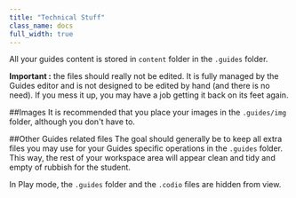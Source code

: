 ```yaml
---
title: "Technical Stuff"
class_name: docs
full_width: true
---
```


All your guides content is stored in `content` folder in the `.guides` folder.

**Important :** the files should really not be edited. It is fully managed by the Guides editor and is not designed to be edited by hand (and there is no need). If you mess it up, you may have a job getting it back on its feet again.

##Images
It is recommended that you place your images in the `.guides/img` folder, although you don't have to.

##Other Guides related files
The goal should generally be to keep all extra files you may use for your Guides specific operations in the `.guides` folder. This way, the rest of your workspace area will appear clean and tidy and empty of rubbish for the student.

In Play mode, the `.guides` folder and the `.codio` files are hidden from view.


